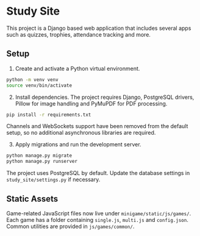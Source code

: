 # Study Site

This project is a Django based web application that includes several apps such as quizzes, trophies, attendance tracking and more.

## Setup

1. Create and activate a Python virtual environment.

```bash
python -m venv venv
source venv/bin/activate
```

2. Install dependencies. The project requires Django, PostgreSQL drivers,
   Pillow for image handling and PyMuPDF for PDF processing.

```bash
pip install -r requirements.txt
```

Channels and WebSockets support have been removed from the default setup,
so no additional asynchronous libraries are required.

3. Apply migrations and run the development server.

```bash
python manage.py migrate
python manage.py runserver
```

The project uses PostgreSQL by default. Update the database settings in `study_site/settings.py` if necessary.

## Static Assets

Game-related JavaScript files now live under `minigame/static/js/games/`. Each
game has a folder containing `single.js`, `multi.js` and `config.json`. Common
utilities are provided in `js/games/common/`.
